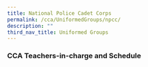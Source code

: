 ```yaml
---
title: National Police Cadet Corps
permalink: /cca/UniformedGroups/npcc/
description: ""
third_nav_title: Uniformed Groups
---
```





### CCA Teachers-in-charge and Schedule

